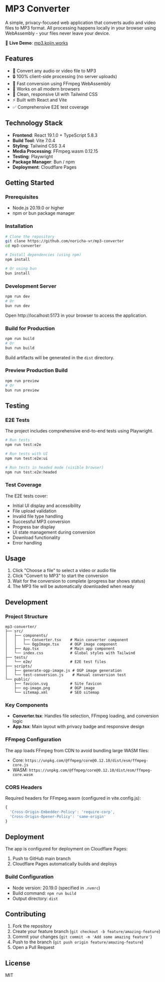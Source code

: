 # MP3 Converter

A simple, privacy-focused web application that converts audio and video files to MP3 format. All processing happens locally in your browser using WebAssembly - your files never leave your device.

🔗 **Live Demo**: [mp3.kojin.works](https://mp3.kojin.works)

## Features

- 🎵 Convert any audio or video file to MP3
- 🔒 100% client-side processing (no server uploads)
- 🚀 Fast conversion using FFmpeg WebAssembly
- 📱 Works on all modern browsers
- 🎨 Clean, responsive UI with Tailwind CSS
- ⚡ Built with React and Vite
- ✅ Comprehensive E2E test coverage

## Technology Stack

- **Frontend**: React 19.1.0 + TypeScript 5.8.3
- **Build Tool**: Vite 7.0.4
- **Styling**: Tailwind CSS 3.4
- **Media Processing**: FFmpeg.wasm 0.12.15
- **Testing**: Playwright
- **Package Manager**: Bun / npm
- **Deployment**: Cloudflare Pages

## Getting Started

### Prerequisites

- Node.js 20.19.0 or higher
- npm or bun package manager

### Installation

```bash
# Clone the repository
git clone https://github.com/noricha-vr/mp3-converter
cd mp3-converter

# Install dependencies (using npm)
npm install

# Or using bun
bun install
```

### Development Server

```bash
npm run dev
# Or
bun run dev
```

Open http://localhost:5173 in your browser to access the application.

### Build for Production

```bash
npm run build
# Or
bun run build
```

Build artifacts will be generated in the `dist` directory.

### Preview Production Build

```bash
npm run preview
# Or
bun run preview
```

## Testing

### E2E Tests

The project includes comprehensive end-to-end tests using Playwright.

```bash
# Run tests
npm run test:e2e

# Run tests with UI
npm run test:e2e:ui

# Run tests in headed mode (visible browser)
npm run test:e2e:headed
```

### Test Coverage

The E2E tests cover:
- Initial UI display and accessibility
- File upload validation
- Invalid file type handling
- Successful MP3 conversion
- Progress bar display
- UI state management during conversion
- Download functionality
- Error handling

## Usage

1. Click "Choose a file" to select a video or audio file
2. Click "Convert to MP3" to start the conversion
3. Wait for the conversion to complete (progress bar shows status)
4. The MP3 file will be automatically downloaded when ready

## Development

### Project Structure

```
mp3-converter/
├── src/
│   ├── components/
│   │   ├── Converter.tsx    # Main converter component
│   │   └── OgpImage.tsx     # OGP image component
│   ├── App.tsx              # Main app component
│   └── index.css            # Global styles with Tailwind
├── tests/
│   └── e2e/                 # E2E test files
├── scripts/
│   ├── generate-ogp-image.js # OGP image generation
│   └── test-conversion.js    # Manual conversion test
└── public/
    ├── favicon.svg          # Site favicon
    ├── og-image.png         # OGP image
    └── sitemap.xml          # SEO sitemap
```

### Key Components

- **Converter.tsx**: Handles file selection, FFmpeg loading, and conversion logic
- **App.tsx**: Main layout with privacy badge and responsive design

### FFmpeg Configuration

The app loads FFmpeg from CDN to avoid bundling large WASM files:
- Core: `https://unpkg.com/@ffmpeg/core@0.12.10/dist/esm/ffmpeg-core.js`
- WASM: `https://unpkg.com/@ffmpeg/core@0.12.10/dist/esm/ffmpeg-core.wasm`

### CORS Headers

Required headers for FFmpeg.wasm (configured in vite.config.js):
```javascript
{
  'Cross-Origin-Embedder-Policy': 'require-corp',
  'Cross-Origin-Opener-Policy': 'same-origin'
}
```

## Deployment

The app is configured for deployment on Cloudflare Pages:

1. Push to GitHub main branch
2. Cloudflare Pages automatically builds and deploys

### Build Configuration

- Node version: 20.19.0 (specified in `.nvmrc`)
- Build command: `npm run build`
- Output directory: `dist`

## Contributing

1. Fork the repository
2. Create your feature branch (`git checkout -b feature/amazing-feature`)
3. Commit your changes (`git commit -m 'Add some amazing feature'`)
4. Push to the branch (`git push origin feature/amazing-feature`)
5. Open a Pull Request

## License

MIT

